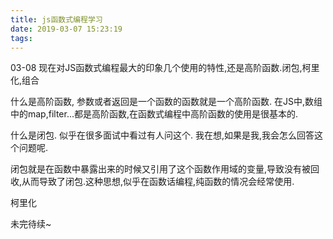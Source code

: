 ```yaml
---
title: js函数式编程学习
date: 2019-03-07 15:23:19
tags:
---
```


03-08 现在对JS函数式编程最大的印象几个使用的特性,还是高阶函数.闭包,柯里化,组合

什么是高阶函数, 参数或者返回是一个函数的函数就是一个高阶函数. 在JS中,数组中的map,filter...都是高阶函数,在函数式编程中高阶函数的使用是很基本的.

什么是闭包. 似乎在很多面试中看过有人问这个.  我在想,如果是我,我会怎么回答这个问题呢.

闭包就是在函数中暴露出来的时候又引用了这个函数作用域的变量,导致没有被回收,从而导致了闭包.这种思想,似乎在函数话编程,纯函数的情况会经常使用.

柯里化

未完待续~